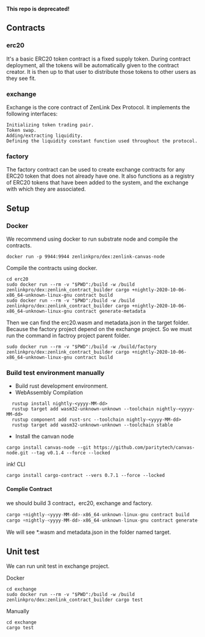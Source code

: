**This repo is deprecated!**

## Contracts
### erc20

It's a basic ERC20 token contract is a fixed supply token. During contract deployment, all the tokens will be automatically given to the contract creator. It is then up to that user to distribute those tokens to other users as they see fit.

### exchange

Exchange is the core contract of ZenLink Dex Protocol. It implements the following interfaces:

    Initializing token trading pair.
    Token swap.
    Adding/extracting liquidity.
    Defining the liquidity constant function used throughout the protocol.

### factory

The factory contract can be used to create exchange contracts for any ERC20 token that does not already have one. It also functions as a registry of ERC20 tokens that have been added to the system, and the exchange with which they are associated.

## Setup
### Docker
  We recommend using docker to run substrate node and compile the contracts.
    
    docker run -p 9944:9944 zenlinkpro/dex:zenlink-canvas-node

  Compile the contracts using docker.

    cd erc20
    sudo docker run --rm -v "$PWD":/build -w /build zenlinkpro/dex:zenlink_contract_builder cargo +nightly-2020-10-06-x86_64-unknown-linux-gnu contract build
    sudo docker run --rm -v "$PWD":/build -w /build zenlinkpro/dex:zenlink_contract_builder cargo +nightly-2020-10-06-x86_64-unknown-linux-gnu contract generate-metadata
  Then we can find the erc20.wasm and metadata.json in the target folder. 
    Because the factory project depend on the exchange project. So we must run the command in factroy project parent folder.
    
    sudo docker run --rm -v "$PWD":/build -w /build/factory zenlinkpro/dex:zenlink_contract_builder cargo +nightly-2020-10-06-x86_64-unknown-linux-gnu contract build

### Build test environment manually

* Build rust development environment.
* WebAssembly Compilation
```plain
  rustup install nightly-<yyyy-MM-dd>
  rustup target add wasm32-unknown-unknown --toolchain nightly-<yyyy-MM-dd>
  rustup component add rust-src --toolchain nightly-<yyyy-MM-dd>
  rustup target add wasm32-unknown-unknown --toolchain stable
```
* Install the canvan node
```plain
cargo install canvas-node --git https://github.com/paritytech/canvas-node.git --tag v0.1.4 --force --locked
```
ink! CLI
```plain
cargo install cargo-contract --vers 0.7.1 --force --locked
```
#### Complie Contract

we should build 3 contract，erc20, exchange and factory.

```rust
cargo +nightly-<yyyy-MM-dd>-x86_64-unknown-linux-gnu contract build
cargo +nightly-<yyyy-MM-dd>-x86_64-unknown-linux-gnu contract generate-metadata
```
We will see *.wasm and metadata.json in the folder named target.

## Unit test
  We can run unit test in exchange project. 

  Docker

    cd exchange
    sudo docker run --rm -v "$PWD":/build -w /build zenlinkpro/dex:zenlink_contract_builder cargo test
  Manually

    cd exchange
    cargo test
